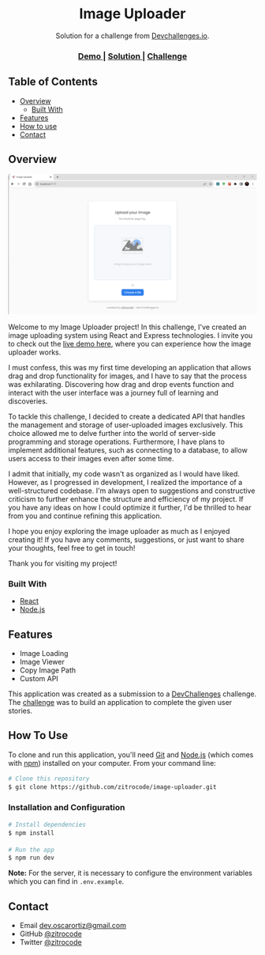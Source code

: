 <!-- Please update value in the {}  -->

<h1 align="center">Image Uploader</h1>

<div align="center">
   Solution for a challenge from  <a href="http://devchallenges.io" target="_blank">Devchallenges.io</a>.
</div>

<div align="center">
  <h3>
    <a href="https://image-uploader-zitrocode.vercel.app/">
      Demo
    </a>
    <span> | </span>
    <a href="https://devchallenges.io/solutions/GqNb8N9VlGSPRuRUiH9k">
      Solution
    </a>
    <span> | </span>
    <a href="https://devchallenges.io/challenges/O2iGT9yBd6xZBrOcVirx">
      Challenge
    </a>
  </h3>
</div>

<!-- TABLE OF CONTENTS -->

## Table of Contents

- [Overview](#overview)
  - [Built With](#built-with)
- [Features](#features)
- [How to use](#how-to-use)
- [Contact](#contact)

<!-- OVERVIEW -->

## Overview

![screenshot](./preview.png)

Welcome to my Image Uploader project! In this challenge, I've created an image uploading system using React and Express technologies. I invite you to check out the [live demo here](https://image-uploader-zitrocode.vercel.app/), where you can experience how the image uploader works.

I must confess, this was my first time developing an application that allows drag and drop functionality for images, and I have to say that the process was exhilarating. Discovering how drag and drop events function and interact with the user interface was a journey full of learning and discoveries.

To tackle this challenge, I decided to create a dedicated API that handles the management and storage of user-uploaded images exclusively. This choice allowed me to delve further into the world of server-side programming and storage operations. Furthermore, I have plans to implement additional features, such as connecting to a database, to allow users access to their images even after some time.

I admit that initially, my code wasn't as organized as I would have liked. However, as I progressed in development, I realized the importance of a well-structured codebase. I'm always open to suggestions and constructive criticism to further enhance the structure and efficiency of my project. If you have any ideas on how I could optimize it further, I'd be thrilled to hear from you and continue refining this application.

I hope you enjoy exploring the image uploader as much as I enjoyed creating it! If you have any comments, suggestions, or just want to share your thoughts, feel free to get in touch!

Thank you for visiting my project!

### Built With

- [React](https://reactjs.org/)
- [Node.js](https://nodejs.org/)

## Features

- Image Loading
- Image Viewer
- Copy Image Path
- Custom API

This application was created as a submission to a [DevChallenges](https://devchallenges.io/challenges) challenge. The [challenge](https://devchallenges.io/challenges/O2iGT9yBd6xZBrOcVirx) was to build an application to complete the given user stories.

## How To Use

<!-- Example: -->

To clone and run this application, you'll need [Git](https://git-scm.com) and [Node.js](https://nodejs.org/en/download/) (which comes with [npm](http://npmjs.com)) installed on your computer. From your command line:

```bash
# Clone this repository
$ git clone https://github.com/zitrocode/image-uploader.git
```

### Installation and Configuration

```bash
# Install dependencies
$ npm install

# Run the app
$ npm run dev
```

**Note:** For the server, it is necessary to configure the environment variables which you can find in `.env.example`.

## Contact

<!-- - Website [your-website.com](https://{your-web-site-link}) -->

- Email [dev.oscarortiz@gmail.com](dev.oscarortiz@gmail.com)
- GitHub [@zitrocode](https://github.com/zitrocode)
- Twitter [@zitrocode](https://twitter.com/zitrocode)
